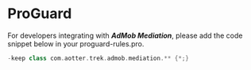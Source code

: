 # ProGuard

For developers integrating with _**AdMob Mediation**_, please add the code snippet below in your proguard-rules.pro.

```groovy
-keep class com.aotter.trek.admob.mediation.** {*;}
```

